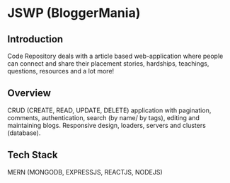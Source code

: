 # JSWP (BloggerMania)

## Introduction

Code Repository deals with a article based web-application where people can connect and share their placement stories, hardships, teachings, questions, resources and a lot more!

## Overview 

CRUD (CREATE, READ, UPDATE, DELETE) application with pagination, comments, authentication, search (by name/ by tags), editing and maintaining blogs.
Responsive design, loaders, servers and clusters (database).

## Tech Stack 

MERN (MONGODB, EXPRESSJS, REACTJS, NODEJS)
